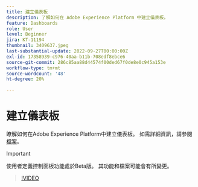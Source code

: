 ```yaml
---
title: 建立儀表板
description: 了解如何在 Adobe Experience Platform 中建立儀表板。
feature: Dashboards
role: User
level: Beginner
jira: KT-11194
thumbnail: 3409637.jpeg
last-substantial-update: 2022-09-27T00:00:00Z
exl-id: 17358939-c976-40aa-b11b-708edf8ebce6
source-git-commit: 286c85aa88d44574f00ded67f0de8e0c945a153e
workflow-type: tm+mt
source-wordcount: '48'
ht-degree: 20%

---
```


# 建立儀表板

瞭解如何在Adobe Experience Platform中建立儀表板。 如需詳細資訊，請參閱[檔案](https://experienceleague.adobe.com/docs/experience-platform/dashboards/user-defined-dashboards.html?lang=zh-Hant)。

>[!IMPORTANT]
>
>使用者定義控制面板功能處於Beta版。 其功能和檔案可能會有所變更。

>[!VIDEO](https://video.tv.adobe.com/v/3422738/?learn=on&enablevpops&captions=chi_hant)
